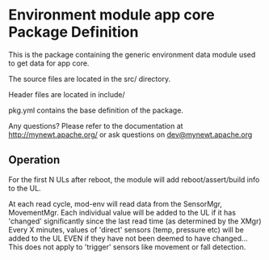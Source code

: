 # Environment module app core Package Definition

This is the package containing the generic environment data module used to get data for app core.

The source files are located in the src/ directory.

Header files are located in include/ 

pkg.yml contains the base definition of the package.

Any questions?  Please refer to the documentation at 
http://mynewt.apache.org/ or ask questions on dev@mynewt.apache.org

Operation
---------

For the first N ULs after reboot, the module will add reboot/assert/build info to the UL.

At each read cycle, mod-env will read data from the SensorMgr, MovementMgr.
Each individual value will be added to the UL if it has 'changed' significantly since the last read time (as determined by the XMgr)
Every X minutes, values of 'direct' sensors (temp, pressure etc) will be added to the UL EVEN if they have not been deemed to have changed... This does not apply to 'trigger' sensors like movement or fall detection.


